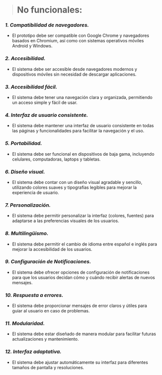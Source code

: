 > # No funcionales:

### *1. Compatibilidad de navegadores.*
 - El prototipo debe ser compatible con Google Chrome y navegadores
   basados en Chromium, así como con sistemas operativos móviles Android
   y Windows.

### *2. Accesibilidad.*
 - El sistema debe ser accesible desde navegadores modernos y
   dispositivos móviles sin necesidad de descargar aplicaciones.

### *3. Accesibilidad fácil.*
 - El sistema debe tener una navegación clara y organizada, permitiendo
   un acceso simple y fácil de usar.

### *4. Interfaz de usuario consistente.*
 - El sistema debe mantener una interfaz de usuario consistente en todas
   las páginas y funcionalidades para facilitar la navegación y el uso.

### *5. Portabilidad.*
 - El sistema debe ser funcional en dispositivos de baja gama,
   incluyendo celulares, computadoras, laptops y tabletas.

### *6. Diseño visual.*
 - El sistema debe contar con un diseño visual agradable y sencillo,
   utilizando colores suaves y tipografías legibles para mejorar la
   experiencia de usuario.

### *7. Personalización.*
 - El sistema debe permitir personalizar la interfaz (colores, fuentes)
   para adaptarse a las preferencias visuales de los usuarios.

### *8. Multilingüismo.*
 - El sistema debe permitir el cambio de idioma entre español e inglés
   para mejorar la accesibilidad de los usuarios.

### *9. Configuración de Notificaciones.*
 - El sistema debe ofrecer opciones de configuración de notificaciones
   para que los usuarios decidan cómo y cuándo recibir alertas de nuevos
   mensajes.

### *10. Respuesta a errores.*
 - El sistema debe proporcionar mensajes de error claros y útiles para
   guiar al usuario en caso de problemas.

### *11. Modularidad.*
 - El sistema debe estar diseñado de manera modular para facilitar
   futuras actualizaciones y mantenimiento.

### *12. Interfaz adaptativa.*
 - El sistema debe ajustar automáticamente su interfaz para diferentes
   tamaños de pantalla y resoluciones.

